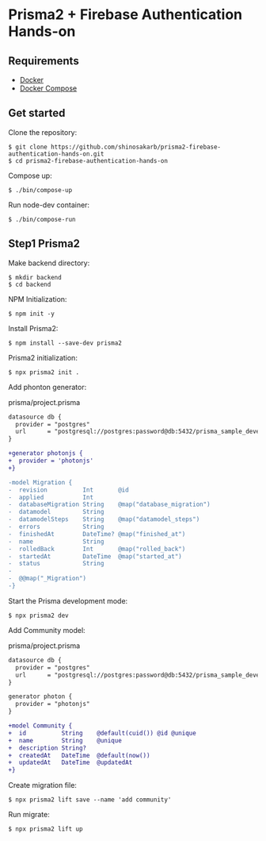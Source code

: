 # Prisma2 + Firebase Authentication Hands-on

## Requirements
- [Docker](https://docs.docker.com/install/)
- [Docker Compose](https://docs.docker.com/compose/install/)

## Get started
Clone the repository:

```
$ git clone https://github.com/shinosakarb/prisma2-firebase-authentication-hands-on.git
$ cd prisma2-firebase-authentication-hands-on
```

Compose up:

```
$ ./bin/compose-up
```

Run node-dev container:

```
$ ./bin/compose-run
```

## Step1 Prisma2
Make backend directory:
```
$ mkdir backend
$ cd backend
```

NPM Initialization:
```
$ npm init -y
```

Install Prisma2:
```
$ npm install --save-dev prisma2
```

Prisma2 initialization:
```
$ npx prisma2 init .
```

Add phonton generator:

prisma/project.prisma
```diff
datasource db {
  provider = "postgres"
  url      = "postgresql://postgres:password@db:5432/prisma_sample_development?schema=public"
}

+generator photonjs {
+  provider = 'photonjs'
+}

-model Migration {
-  revision          Int       @id
-  applied           Int
-  databaseMigration String    @map("database_migration")
-  datamodel         String
-  datamodelSteps    String    @map("datamodel_steps")
-  errors            String
-  finishedAt        DateTime? @map("finished_at")
-  name              String
-  rolledBack        Int       @map("rolled_back")
-  startedAt         DateTime  @map("started_at")
-  status            String
-
-  @@map("_Migration")
-}
```

Start the Prisma development mode:
```
$ npx prisma2 dev
```

Add Community model:

prisma/project.prisma
```diff
datasource db {
  provider = "postgres"
  url      = "postgresql://postgres:password@db:5432/prisma_sample_development?schema=public"
}

generator photon {
  provider = "photonjs"
}

+model Community {
+  id          String    @default(cuid()) @id @unique
+  name        String    @unique
+  description String?
+  createdAt   DateTime  @default(now())
+  updatedAt   DateTime  @updatedAt
+}
```

Create migration file:
```
$ npx prisma2 lift save --name 'add community'
```

Run migrate:
```
$ npx prisma2 lift up
```
